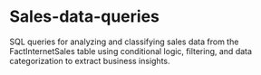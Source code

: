 # Sales-data-queries
SQL queries for analyzing and classifying sales data from the FactInternetSales table using conditional logic, filtering, and data categorization to extract business insights.
